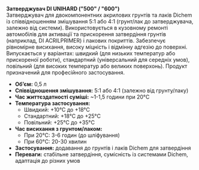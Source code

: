 **Затверджувач DI UNIHARD ("500" / "600")**  
Затверджувач для двокомпонентних акрилових грунтів та лаків Dichem із співвідношенням змішування 5:1 або 4:1 (грунт/лак до затверджувача, залежно від системи). Використовується в кузовному ремонті автомобілів для активації та прискорення затвердіння грунтів (наприклад, DI ACRILPRIMER) і лакових покриттів. Забезпечує рівномірне висихання, високу міцність і відмінну адгезію до поверхні. Випускається у варіантах: швидкий (для низьких температур або прискореної роботи), стандартний (універсальний для середніх умов), повільний (для високих температур або великих поверхонь). Продукт призначений для професійного застосування.

- **Об’єм:** 0,5 л
- **Співвідношення змішування:** 5:1 або 4:1 (залежно від грунту/лаку)
- **Час життєздатності суміші:** ~1-1,5 години при 20°C
- **Температура застосування:**
  - Швидкий: +10°C до +18°C
  - Стандартний: +18°C до +25°C
  - Повільний: +25°C до +35°C
- **Час висихання з грунтом/лаком:**
  - При 20°C: 3-6 годин (до шліфування)
  - При 60°C: 20-30 хвилин
- **Застосування:** додавання до грунтів і лаків Dichem для затвердіння
- **Переваги:** стабільне затвердіння, сумісність із системами Dichem, адаптація до різних умов
